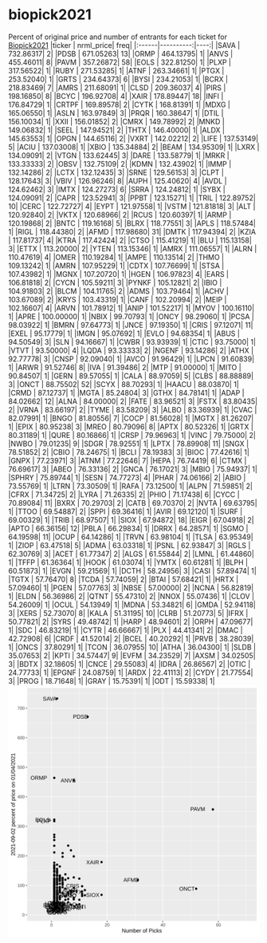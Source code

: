 # biopick2021
Percent of original price and number of entrants for each ticket for [Biopick2021](https://twitter.com/hashtag/Biopick2021)
|ticker | nrml_price| freq|
|:------|----------:|----:|
|SAVA   |  732.86317|    2|
|PDSB   |  671.05263|   13|
|ORMP   |  464.13795|    1|
|ANVS   |  455.46011|    8|
|PAVM   |  357.26872|   58|
|EOLS   |  322.81250|    1|
|PLXP   |  317.56522|    1|
|RUBY   |  271.53285|    1|
|ATNF   |  263.34661|    1|
|PTGX   |  253.52040|    1|
|GRTS   |  234.64373|    6|
|BYSI   |  234.21053|    1|
|BCRX   |  218.83469|    7|
|AMRS   |  211.68091|    1|
|CLSD   |  209.36037|    4|
|PIRS   |  198.16850|    8|
|BCYC   |  196.92708|    4|
|XAIR   |  178.89447|   18|
|INFI   |  176.84729|    1|
|CRTPF  |  169.89578|    2|
|CYTK   |  168.81391|    1|
|MDXG   |  165.06550|    1|
|ASLN   |  163.97849|    3|
|PRQR   |  160.38647|    1|
|DTIL   |  156.10034|    1|
|XXII   |  156.01852|    2|
|CMRX   |  149.78992|    2|
|MNKD   |  149.06832|    1|
|SEEL   |  147.94521|    2|
|THTX   |  146.40000|    1|
|ALDX   |  145.63553|    1|
|OPGN   |  144.65116|    2|
|VXRT   |  142.02212|    2|
|LIFE   |  137.53149|    5|
|ACIU   |  137.03008|    1|
|XBIO   |  135.34884|    2|
|BEAM   |  134.95309|    1|
|LXRX   |  134.09091|    2|
|VTGN   |  133.62445|    3|
|DARE   |  133.58779|    1|
|MRKR   |  133.33333|    2|
|OBSV   |  132.75109|    2|
|KDMN   |  132.43902|    1|
|IMMP   |  132.14286|    2|
|LCTX   |  132.12435|    3|
|SRNE   |  129.56153|    3|
|CLPT   |  128.17643|    3|
|VBIV   |  126.96246|    8|
|AUPH   |  125.40620|    4|
|AVDL   |  124.62462|    3|
|IMTX   |  124.27273|    6|
|SRRA   |  124.24812|    1|
|SYBX   |  124.09091|    2|
|CAPR   |  123.52941|    3|
|PPBT   |  123.15271|    1|
|TRIL   |  122.89752|   10|
|CERC   |  122.72727|    4|
|EYPT   |  121.97558|    1|
|VSTM   |  121.81818|    3|
|ALT    |  120.92840|    2|
|VKTX   |  120.68966|    2|
|RCUS   |  120.60397|    1|
|ARMP   |  120.19868|    2|
|BNTC   |  119.16168|    5|
|BLRX   |  118.77551|    3|
|APLS   |  118.57484|    1|
|RIGL   |  118.44380|    2|
|AFMD   |  117.98680|   31|
|DMTK   |  117.94394|    2|
|KZIA   |  117.81737|    4|
|KTRA   |  117.42424|    2|
|CTSO   |  115.41219|    1|
|BLU    |  115.13158|    3|
|ETTX   |  113.20000|    2|
|YTEN   |  113.15346|    1|
|AMRX   |  111.06557|    1|
|ALRN   |  110.47619|    4|
|OMER   |  110.19284|    1|
|AMPE   |  110.13514|    2|
|THMO   |  109.13242|    1|
|AMRN   |  107.95229|    1|
|CDTX   |  107.76699|    1|
|STSA   |  107.43982|    1|
|MGNX   |  107.20720|    1|
|HGEN   |  106.97823|    4|
|EARS   |  106.81818|    2|
|CYCN   |  105.59211|    3|
|PYNKF  |  105.12821|    2|
|IBIO   |  104.91803|    2|
|BLCM   |  104.11765|    2|
|ADMS   |  103.79464|    1|
|ACHV   |  103.67089|    2|
|KRYS   |  103.43319|    1|
|CANF   |  102.20994|    2|
|MEIP   |  102.16607|    4|
|ARVN   |  101.78912|    1|
|ANIP   |  101.52217|    1|
|MYOV   |  100.16110|    1|
|APRE   |  100.00000|    1|
|NBIX   |   99.70793|    1|
|ONCY   |   98.29060|    1|
|PCSA   |   98.03922|    1|
|BMRN   |   97.64773|    1|
|JNCE   |   97.19350|    1|
|CRIS   |   97.12071|   11|
|EXEL   |   95.17779|    1|
|IMGN   |   95.07692|    1|
|EVLO   |   94.68354|    1|
|ABUS   |   94.50549|    3|
|SLN    |   94.16667|    1|
|CWBR   |   93.93939|    1|
|CTIC   |   93.75000|    1|
|VTVT   |   93.50000|    4|
|LQDA   |   93.33333|    2|
|NGENF  |   93.14286|    2|
|ATHX   |   92.77778|    3|
|CNSP   |   92.09040|    1|
|AVCO   |   91.96429|    1|
|LPCN   |   91.60839|    1|
|ARWR   |   91.52746|    8|
|IVA    |   91.39486|    2|
|MTP    |   91.00000|    1|
|MITO   |   90.84507|    1|
|GERN   |   89.57055|    1|
|CALA   |   88.97059|    5|
|CLBS   |   88.88889|    3|
|ONCT   |   88.75502|   52|
|SCYX   |   88.70293|    1|
|HAACU  |   88.03870|    1|
|CRMD   |   87.12737|    1|
|MGTA   |   85.24804|    3|
|GTHX   |   84.78141|    1|
|ADAP   |   84.02662|   12|
|ALNA   |   84.00000|    2|
|FATE   |   83.96521|    3|
|FSTX   |   83.80435|    2|
|VRNA   |   83.66197|    2|
|TYME   |   83.58209|    3|
|ALBO   |   83.36939|    1|
|CVAC   |   82.07991|    1|
|BNGO   |   81.80556|    7|
|COCP   |   81.56028|    1|
|MGTX   |   81.26207|    1|
|EPIX   |   80.95238|    3|
|MREO   |   80.79096|    8|
|APTX   |   80.52326|    1|
|GRTX   |   80.31189|    1|
|QURE   |   80.16866|    1|
|CRSP   |   79.96963|    1|
|VINC   |   79.75000|    2|
|NWBO   |   79.01235|    9|
|SDGR   |   78.92551|    1|
|LPTX   |   78.89908|   11|
|SNGX   |   78.51852|    2|
|CBIO   |   78.24675|    1|
|BCLI   |   78.19383|    3|
|BIOC   |   77.42616|    1|
|GNPX   |   77.23971|    3|
|ATNM   |   77.22646|    7|
|HEPA   |   76.74419|    6|
|CTMX   |   76.69617|    3|
|ABEO   |   76.33136|    2|
|GNCA   |   76.17021|    3|
|MBIO   |   75.94937|    1|
|SPHRY  |   75.89744|    1|
|SESN   |   74.77273|    4|
|PHAR   |   74.06166|    2|
|ABIO   |   73.55769|    1|
|LTRN   |   73.30509|    1|
|RAFA   |   73.12500|    1|
|ALPN   |   71.59851|    2|
|CFRX   |   71.34725|    2|
|LYRA   |   71.26335|    2|
|PHIO   |   71.17438|    6|
|CYCC   |   70.89084|   11|
|BXRX   |   70.29703|    2|
|CATB   |   69.70370|    2|
|NVTA   |   69.63795|    1|
|TTOO   |   69.54887|    2|
|SPPI   |   69.36416|    1|
|AVIR   |   69.12120|    1|
|SURF   |   69.00329|    1|
|TRIB   |   68.97507|    1|
|SIOX   |   67.94872|   18|
|EIGR   |   67.04918|    2|
|APTO   |   66.36156|   12|
|PBLA   |   66.29834|    1|
|DRRX   |   64.28571|    1|
|SGMO   |   64.19598|   11|
|OCUP   |   64.14286|    1|
|TRVN   |   63.98104|    1|
|TLSA   |   63.95349|    1|
|ZIOP   |   63.47518|    5|
|ADMA   |   63.03318|    1|
|PSNL   |   62.93847|    3|
|RGLS   |   62.30769|    3|
|ACET   |   61.77347|    2|
|ALGS   |   61.55844|    2|
|LMNL   |   61.44860|    1|
|TFFP   |   61.36364|    1|
|HOOK   |   61.03074|    1|
|YMTX   |   60.61281|    1|
|BLPH   |   60.51873|    1|
|EVGN   |   59.21569|    1|
|DCTH   |   58.24956|    3|
|CASI   |   57.89474|    1|
|TGTX   |   57.76470|    8|
|TCDA   |   57.74059|    2|
|BTAI   |   57.68421|    1|
|HRTX   |   57.09460|    1|
|PGEN   |   57.07763|    3|
|NBSE   |   57.00000|    2|
|NCNA   |   56.82819|    1|
|ELDN   |   56.36986|    2|
|QTNT   |   55.47310|    2|
|NNOX   |   55.07436|    1|
|CLOV   |   54.26009|    1|
|OCUL   |   54.13949|    1|
|MDNA   |   53.34821|    6|
|GMDA   |   52.94118|    3|
|XERS   |   52.73070|    8|
|KALA   |   51.31195|   10|
|CLRB   |   51.20773|    5|
|IFRX   |   50.77821|    2|
|SYRS   |   49.48742|    1|
|HARP   |   48.94601|    2|
|ORPH   |   47.09677|    1|
|SDC    |   46.83219|    1|
|CYTR   |   46.66667|    1|
|PLX    |   44.41341|    2|
|DMAC   |   42.72908|    6|
|CRDF   |   41.52014|    2|
|BCEL   |   40.20292|    1|
|PRVB   |   38.28039|    1|
|ONCS   |   37.80291|    1|
|TCON   |   36.07955|   10|
|ATHA   |   36.04300|    1|
|SLDB   |   35.07653|    2|
|KPTI   |   34.57447|    9|
|EVFM   |   34.23529|    7|
|AXSM   |   34.02505|    3|
|BDTX   |   32.18605|    1|
|CNCE   |   29.55083|    4|
|IDRA   |   26.86567|    2|
|OTIC   |   24.77733|    1|
|EPGNF  |   24.08759|    1|
|ARDX   |   22.41113|    2|
|CYDY   |   21.77554|    3|
|PROG   |   18.71648|    1|
|GRAY   |   15.75391|    1|
|ODT    |   15.59338|    1|
![retvspicks](biopicks.png?raw=true)
